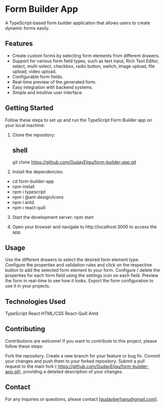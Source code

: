 # Form Builder App

A TypeScript-based form builder application that allows users to create dynamic forms easily.

## Features

- Create custom forms by selecting form elements from different drawers.
- Support for various form field types, such as text input, Rich Text Editor, select, mulit-select, checkbox, radio button, switch, image upload, file upload, video upload.
- Configurable form fields.
- Real-time preview of the generated form.
- Easy integration with backend systems.
- Simple and intuitive user interface.

## Getting Started

Follow these steps to set up and run the TypeScript Form Builder app on your local machine:

1. Clone the repository:

   ## shell

   git clone https://github.com/GudayEjigu/form-builder-app.git

2. Install the dependencies:

- cd form-builder-app
- npm install
- npm i typescript
- npm i @ant-design/icons
- npm i antd
- npm i react-quill

3. Start the development server:
   npm start

4. Open your browser and navigate to http://localhost:3000 to access the app.

## Usage

Use the different drawers to select the desired form element type.
Configure the properties and validation rules and click on the respective button to add the selected form element to your form.
Configure / delete the properties for each form field using the settings icon on each field.
Preview the form in real-time to see how it looks.
Export the form configuration to use it in your projects.

## Technologies Used

TypeScript
React
HTML/CSS
React-Quill
Antd

## Contributing

Contributions are welcome! If you want to contribute to this project, please follow these steps:

Fork the repository.
Create a new branch for your feature or bug fix.
Commit your changes and push them to your forked repository.
Submit a pull request to the main fork ( https://github.com/GudayEjigu/form-builder-app.git), providing a detailed description of your changes.

## Contact

For any inquiries or questions, please contact [gudayberhanu@gmail.com].
